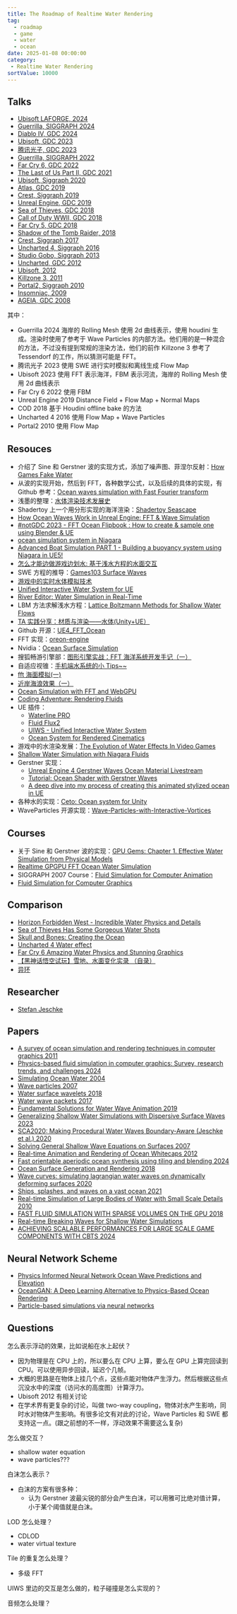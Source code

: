 ```yaml
---
title: The Roadmap of Realtime Water Rendering
tag:
  - roadmap
  - game
  - water
  - ocean
date: 2025-01-08 00:00:00
category:
 - Realtime Water Rendering
sortValue: 10000
---
```


## Talks

- [Ubisoft LAFORGE, 2024](https://www.ubisoft.com/en-us/studio/laforge/news/5WHMK3tLGMGsqhxmWls1Jw/making-waves-in-ocean-surface-rendering-using-tiling-and-blending)
- [Guerrilla, SIGGRAPH 2024](https://dl.acm.org/doi/abs/10.1145/3641233.3664308)
- [Diablo IV, GDC 2024](https://gdcvault.com/play/1034779/Technical-Artist-Summit-H2O-in)
- [Ubisoft, GDC 2023](https://www.bilibili.com/video/BV1Ux4y1X7Xe)
- [腾讯光子, GDC 2023](https://gdcvault.com/play/1028829/Advanced-Graphics-Summit-Open-World)
- [Guerrilla, SIGGRAPH 2022](https://advances.realtimerendering.com/s2022/SIGGRAPH2022-Advances-Water-Malan.pdf)
- [Far Cry 6, GDC 2022](https://gdcvault.com/play/1027675/Simulating-Tropical-Weather-in-Far)
- [The Last of Us Part II, GDC 2021](https://gdcvault.com/play/1027370/Creative-and-Experimental-VFX-in)
- [Ubisoft, Siggraph 2020](https://www.youtube.com/watch?v=9qIgA2H90o0)
- [Atlas, GDC 2019](https://gdcvault.com/play/1025819/Advanced-Graphics-Techniques-Tutorial-Wakes)
- [Crest, Siggraph 2019](https://advances.realtimerendering.com/s2019/index.htm)
- [Unreal Engine, GDC 2019](https://gdcvault.com/play/1026262/Technical-Artist-Bootcamp-Distance-Fields)
- [Sea of Thieves, GDC 2018](https://www.youtube.com/watch?v=y9BOz2dFZzs)
- [Call of Duty WWII, GDC 2018](https://www.bilibili.com/video/BV1j4411A7zo)
- [Far Cry 5, GDC 2018](https://gdcvault.com/play/1025555/Advanced-Graphics-Techniques-Tutorial-Water)
- [Shadow of the Tomb Raider, 2018](https://www.youtube.com/watch?v=gJMBEvYEfJI)
- [Crest, Siggraph 2017](https://advances.realtimerendering.com/s2017/index.html)
- [Uncharted 4, Siggraph 2016](https://advances.realtimerendering.com/s2016/)
- [Studio Gobo, Siggraph 2013](https://advances.realtimerendering.com/s2013/index.html)
- [Uncharted, GDC 2012](https://gdcvault.com/play/1015517/Water-Technology-of)
- [Ubisoft, 2012](https://www.fxguide.com/fxfeatured/assassins-creed-iii-the-tech-behind-or-beneath-the-action/)
- [Killzone 3, 2011](https://www.sidefx.com/community/guerrilla-games-killzone-3/)
- [Portal2, Siggraph 2010](https://advances.realtimerendering.com/s2010/index.html)
- [Insomniac, 2009](https://www.gamedevs.org/uploads/insomniac-water.pdf)
- [AGEIA, GDC 2008](https://gdcvault.com/play/203/Fast-Water-Simulation-for-Games)

其中：

- Guerrilla 2024 海岸的 Rolling Mesh 使用 2d 曲线表示，使用 houdini 生成。渲染时使用了参考于 Wave Particles 的内部方法。他们用的是一种混合的方法，不过没有提到常规的渲染方法，他们的前作 Killzone 3 参考了 Tessendorf 的工作，所以猜测可能是 FFT。
- 腾讯光子 2023 使用 SWE 进行实时模拟和离线生成 Flow Map
- Ubisoft 2023 使用 FFT 表示海洋，FBM 表示河流，海岸的 Rolling Mesh 使用 2d 曲线表示
- Far Cry 6 2022 使用 FBM
- Unreal Engine 2019 Distance Field + Flow Map + Normal Maps
- COD 2018 基于 Houdini offline bake 的方法
- Uncharted 4 2016 使用 Flow Map + Wave Particles
- Portal2 2010 使用 Flow Map

## Resouces

- 介绍了 Sine 和 Gerstner 波的实现方式，添加了噪声图、菲涅尔反射：[How Games Fake Water](https://www.youtube.com/watch?v=PH9q0HNBjT4)
- 从波的实现开始，然后到 FFT，各种数学公式，以及后续的具体的实现，有 Github 参考：[Ocean waves simulation with Fast Fourier transform](https://www.youtube.com/watch?v=kGEqaX4Y4bQ)
- 浅墨的整理：[水体渲染技术发展史](https://github.com/QianMo/Game-Programmer-Study-Notes/tree/master/Content/%E7%9C%9F%E5%AE%9E%E6%84%9F%E6%B0%B4%E4%BD%93%E6%B8%B2%E6%9F%93%E6%8A%80%E6%9C%AF%E6%80%BB%E7%BB%93)
- Shadertoy 上一个用分形实现的海洋渲染：[Shadertoy Seascape](https://www.shadertoy.com/view/Ms2SD1)
- [How Ocean Waves Work in Unreal Engine: FFT & Wave Simulation](https://www.youtube.com/watch?v=OWiyIc2bVwM)
- [#notGDC 2023 - FFT Ocean Flipbook : How to create & sample one using Blender & UE](https://www.youtube.com/watch?v=rV6TJ7YDJY8)
- [ocean simulation system in Niagara](https://dev.epicgames.com/community/learning/tutorials/qM1o/unreal-engine-ocean-simulation)
- [Advanced Boat Simulation PART 1 - Building a buoyancy system using Niagara in UE5!](https://www.youtube.com/watch?v=hbrBCOxeLqw)
- [怎么才能边做游戏边划水: 基于浅水方程的水面交互](https://zhuanlan.zhihu.com/p/649003961)
- SWE 方程的推导：[Games103 Surface Waves](https://www.bilibili.com/video/BV12Q4y1S73g)
- [游戏中的实时水体模拟技术](https://zhuanlan.zhihu.com/p/21573239)
- [Unified Interactive Water System for UE](https://80.lv/articles/unified-interactive-water-system-for-ue/)
- [River Editor: Water Simulation in Real-Time](https://80.lv/articles/river-editor-water-simulation-in-real-time/)
- LBM 方法求解浅水方程：[Lattice Boltzmann Methods for Shallow Water Flows](https://link.springer.com/book/10.1007/978-3-662-08276-8)
- [TA 实践分享：材质与渲染——水体(Unity+UE）](https://zhuanlan.zhihu.com/p/668628968)
- Github 开源：[UE4_FFT_Ocean](https://github.com/tigershan1130/UE4_FFT_Ocean)
- FFT 实现：[oreon-engine](https://github.com/fynnfluegge/oreon-engine/tree/main)
- Nvidia：[Ocean Surface Simulation](https://developer.download.nvidia.com/assets/gamedev/files/sdk/11/OceanCS_Slides.pdf)
- 搜狐畅游引擎部：[图形引擎实战：FFT 海洋系统开发手记（一）](https://blog.csdn.net/qq_41166022/article/details/136563096?spm=1001.2014.3001.5502)
- 自适应视锥：[手机端水系统的小 Tips~~](https://zhuanlan.zhihu.com/p/666428978)
- [fft 海面模拟(一)](https://zhuanlan.zhihu.com/p/64414956)
- [近岸海浪效果（一）](https://zhuanlan.zhihu.com/p/63722738)
- [Ocean Simulation with FFT and WebGPU](https://barthpaleologue.github.io/Blog/posts/ocean-simulation-webgpu/)
- [Coding Adventure: Rendering Fluids](https://www.youtube.com/watch?v=kOkfC5fLfgE)
- UE 插件：
  - [Waterline PRO](https://www.fab.com/listings/0c1fc983-db84-4df3-b623-03db76d552c6)
  - [Fluid Flux2](https://www.fab.com/zh-cn/listings/196c70cd-1283-4249-bf6b-c3019d1cbe11)
  - [UIWS - Unified Interactive Water System](https://www.fab.com/listings/798b269a-b760-42c5-9c2c-8e11d723d5be)
  - [Ocean System for Rendered Cinematics](https://www.fab.com/listings/a59fd748-1ff5-4614-89b0-1a923a7c503b)
- 游戏中的水渲染发展：[The Evolution of Water Effects In Video Games](https://www.youtube.com/watch?v=JW9UZeTnVhk)
- [Shallow Water Simulation with Niagara Fluids](https://dev.epicgames.com/community/learning/tutorials/Ddwx/unreal-engine-shallow-water-simulation-with-niagara-fluids)
- Gerstner 实现：
  - [Unreal Engine 4 Gerstner Waves Ocean Material Livestream](https://www.youtube.com/watch?v=_y7Z0MbGOMw)
  - [Tutorial: Ocean Shader with Gerstner Waves](https://80.lv/articles/tutorial-ocean-shader-with-gerstner-waves)
  - [A deep dive into my process of creating this animated stylized ocean in UE](https://www.youtube.com/watch?v=UWGwq-_w08c)
- 各种水的实现：[Ceto: Ocean system for Unity](https://github.com/Scrawk/Ceto)
- WaveParticles 开源实现：[Wave-Particles-with-Interactive-Vortices](https://github.com/ACskyline/Wave-Particles-with-Interactive-Vortices)

## Courses

- 关于 Sine 和 Gerstner 波的实现：[GPU Gems: Chapter 1. Effective Water Simulation from Physical Models](https://developer.nvidia.com/gpugems/gpugems/part-i-natural-effects/chapter-1-effective-water-simulation-physical-models)
- [Realtime GPGPU FFT Ocean Water Simulation](https://d-nb.info/1143691342/34)
- SIGGRAPH 2007 Course：[Fluid Simulation for Computer Animation](https://www.cs.ubc.ca/~rbridson/fluidsimulation/)
- [Fluid Simulation for Computer Graphics](https://github.com/mordak42/fluid-simulation/blob/master/doc/Fluid%20Simulation%20for%20Computer%20Graphics%2C%20Second%20Edition.pdf)

## Comparison

- [Horizon Forbidden West - Incredible Water Physics and Details](https://www.youtube.com/watch?v=M3Lbyn-c7Hw)
- [Sea of Thieves Has Some Gorgeous Water Shots](https://www.youtube.com/watch?v=aGogFt4bhTM)
- [Skull and Bones: Creating the Ocean](https://www.youtube.com/watch?v=JiZ4hFgE5tE)
- [Uncharted 4 Water effect](https://www.youtube.com/watch?v=FFaXXzcr8Mc)
- [Far Cry 6 Amazing Water Physics and Stunning Graphics](https://www.youtube.com/watch?v=9d9V9jjTh3w)
- [【黑神话悟空试玩】雪地、水面变化实录 （自录）](https://www.bilibili.com/video/BV1km4y1H77a)
- [异环](https://www.bilibili.com/video/BV1rfzpYuEiT)

## Researcher

- [Stefan Jeschke](https://scholar.google.com/citations?hl=zh-CN&user=e_7oynAAAAAJ&view_op=list_works&sortby=pubdate)

## Papers

- [A survey of ocean simulation and rendering techniques in computer graphics 2011](https://arxiv.org/pdf/1109.6494)
- [Physics-based fluid simulation in computer graphics: Survey, research trends, and challenges 2024](https://link.springer.com/article/10.1007/s41095-023-0368-y)
- [Simulating Ocean Water 2004](https://people.computing.clemson.edu/~jtessen/reports/papers_files/coursenotes2004.pdf)
- [Wave particles 2007](http://www.cemyuksel.com/research/waveparticles/)
- [Water surface wavelets 2018](https://dl.acm.org/doi/abs/10.1145/3197517.3201336)
- [Water wave packets 2017](https://dl.acm.org/doi/abs/10.1145/3072959.3073678)
- [Fundamental Solutions for Water Wave Animation 2019](https://www.youtube.com/watch?v=2ZhRNoIbf0g)
- [Generalizing Shallow Water Simulations with Dispersive Surface Waves 2023](https://www.youtube.com/watch?v=KwLbYh-oVlo)
- [SCA2020: Making Procedural Water Waves Boundary-Aware (Jeschke et al.) 2020](https://www.youtube.com/watch?v=U3lFWQVk_zc)
- [Solving General Shallow Wave Equations on Surfaces 2007](https://faculty.cc.gatech.edu/~turk/paper_pages/2007_shallow_waves/index.html)
- [Real-time Animation and Rendering of Ocean Whitecaps 2012](https://inria.hal.science/hal-00967078/file/Whitecaps-presentation.pdf)
- [Fast orientable aperiodic ocean synthesis using tiling and blending 2024](https://dl.acm.org/doi/10.1145/3675388)
- [Ocean Surface Generation and Rendering 2018](https://publik.tuwien.ac.at/files/publik_272334.pdf)
- [Wave curves: simulating lagrangian water waves on dynamically deforming surfaces 2020](https://dl.acm.org/doi/abs/10.1145/3386569.3392466)
- [Ships, splashes, and waves on a vast ocean 2021](https://dl.acm.org/doi/abs/10.1145/3478513.3480495)
- [Real-time Simulation of Large Bodies of Water with Small Scale Details 2010](https://matthias-research.github.io/pages/publications/hfFluid.pdf)
- [FAST FLUID SIMULATION WITH SPARSE VOLUMES ON THE GPU 2018](https://ramakarl.com/flip-sim/)
- [Real-time Breaking Waves for Shallow Water Simulations](https://matthias-research.github.io/pages/publications/breakingWaves.pdf)
- [ACHIEVING SCALABLE PERFORMANCES FOR LARGE SCALE GAME COMPONENTS WITH CBTS 2024](https://advances.realtimerendering.com/s2024/content/Intel/large_scale_cbt_slides_siggraph_advances_2024.pdf)

## Neural Network Scheme

- [Physics Informed Neural Network Ocean Wave Predictions and Elevation](https://www.youtube.com/watch?v=MthiCojk3cA)
- [OceanGAN: A Deep Learning Alternative to Physics-Based Ocean Rendering](https://history.siggraph.org/learning/oceangan-a-deep-learning-alternative-to-physics-based-ocean-rendering-by-ratto-szeto-slocum-and-del-bene/)
- [Particle-based simulations via neural networks](https://patents.google.com/patent/US20240370610A1/en)

## Questions

怎么表示浮动的效果，比如说船在水上起伏？

- 因为物理是在 CPU 上的，所以要么在 CPU 上算，要么在 GPU 上算完回读到 CPU。可以使用异步回读，延迟个几帧。
- 大概的思路是在物体上挂几个点，这些点能对物体产生浮力。然后根据这些点沉没水中的深度（访问水的高度图）计算浮力。
- Ubisoft 2012 有相关讨论
- 在学术界有更复杂的讨论，叫做 two-way coupling，物体对水产生影响，同时水对物体产生影响。有很多论文有对此的讨论，Wave Particles 和 SWE 都支持这一点。(跟之前想的不一样，浮动效果不需要这么复杂)

怎么做交互？

- shallow water equation
- wave particles???

白沫怎么表示？

- 白沫的方案有很多种：
  - 认为 Gerstner 波最尖锐的部分会产生白沫，可以用雅可比绝对值计算，小于某个阈值就是白沫。

LOD 怎么处理？

- CDLOD
- water virtual texture

Tile 的重复怎么处理？

- 多级 FFT

UIWS 里边的交互是怎么做的，粒子碰撞是怎么实现的？

音频怎么处理？
